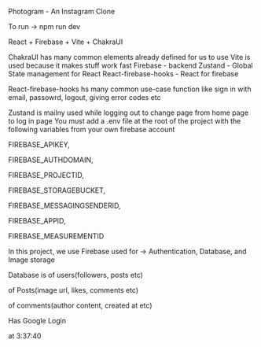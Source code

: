 Photogram - An Instagram Clone

To run -> npm run dev

React + Firebase + Vite + ChakraUI

ChakraUI has many common elements already defined for us to use
Vite is used because it makes stuff work fast
Firebase - backend
Zustand - Global State management for React
React-firebase-hooks - React for firebase

React-firebase-hooks hs many common use-case function like sign in with email, passowrd, logout, giving error codes etc

Zustand is mailny used while logging out to change page from home page to log in page
You must add a .env file at the root of the project with the following variables from your own firebase account

FIREBASE_APIKEY,

FIREBASE_AUTHDOMAIN,

FIREBASE_PROJECTID,

FIREBASE_STORAGEBUCKET,

FIREBASE_MESSAGINGSENDERID,

FIREBASE_APPID,

FIREBASE_MEASUREMENTID

In this project, we use Firebase used for -> Authentication, Database, and Image storage

Database is of users(followers, posts etc)

of Posts(image url, likes, comments etc)

of comments(author content, created at etc)

Has Google Login

at 3:37:40